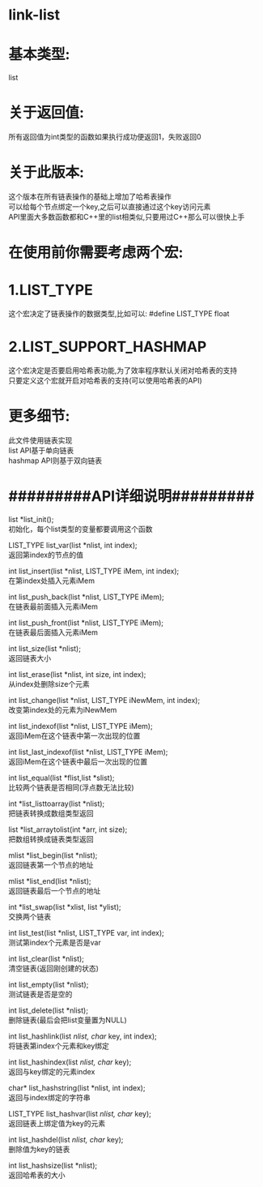 # link-list

# 基本类型:
list

# 关于返回值:
所有返回值为int类型的函数如果执行成功便返回1，失败返回0

# 关于此版本:
这个版本在所有链表操作的基础上增加了哈希表操作\
可以给每个节点绑定一个key,之后可以直接通过这个key访问元素\
API里面大多数函数都和C++里的list相类似,只要用过C++那么可以很快上手

# 在使用前你需要考虑两个宏:
# 1.LIST_TYPE
这个宏决定了链表操作的数据类型,比如可以: #define LIST_TYPE float

# 2.LIST_SUPPORT_HASHMAP
这个宏决定是否要启用哈希表功能,为了效率程序默认关闭对哈希表的支持\
只要定义这个宏就开启对哈希表的支持(可以使用哈希表的API)

# 更多细节:
此文件使用链表实现\
list API基于单向链表\
hashmap API则基于双向链表

# #########API详细说明#########

list *list_init();\
初始化，每个list类型的变量都要调用这个函数

LIST_TYPE list_var(list *nlist, int index);\
返回第index的节点的值

int list_insert(list *nlist, LIST_TYPE iMem, int index);\
在第index处插入元素iMem

int list_push_back(list *nlist, LIST_TYPE iMem);\
在链表最前面插入元素iMem

int list_push_front(list *nlist, LIST_TYPE iMem);\
在链表最后面插入元素iMem

int list_size(list *nlist);\
返回链表大小

int list_erase(list *nlist, int size, int index);\
从index处删除size个元素

int list_change(list *nlist, LIST_TYPE iNewMem, int index);\
改变第index处的元素为iNewMem

int list_indexof(list *nlist, LIST_TYPE iMem);\
返回iMem在这个链表中第一次出现的位置

int list_last_indexof(list *nlist, LIST_TYPE iMem);\
返回iMem在这个链表中最后一次出现的位置

int list_equal(list *flist,list *slist);\
比较两个链表是否相同(浮点数无法比较)

int *list_listtoarray(list *nlist);\
把链表转换成数组类型返回

list *list_arraytolist(int *arr, int size);\
把数组转换成链表类型返回

mlist *list_begin(list *nlist);\
返回链表第一个节点的地址

mlist *list_end(list *nlist);\
返回链表最后一个节点的地址

int *list_swap(list *xlist, list *ylist);\
交换两个链表

int list_test(list *nlist, LIST_TYPE var, int index);\
测试第index个元素是否是var

int list_clear(list *nlist);\
清空链表(返回刚创建的状态)

int list_empty(list *nlist);\
测试链表是否是空的

int list_delete(list *nlist);\
删除链表(最后会把list变量置为NULL)

int list_hashlink(list *nlist, char* key, int index);\
将链表第index个元素和key绑定

int list_hashindex(list *nlist, char* key);\
返回与key绑定的元素index

char* list_hashstring(list *nlist, int index);\
返回与index绑定的字符串

LIST_TYPE list_hashvar(list *nlist, char* key);\
返回链表上绑定值为key的元素

int list_hashdel(list *nlist, char* key);\
删除值为key的链表

int list_hashsize(list *nlist);\
返回哈希表的大小

